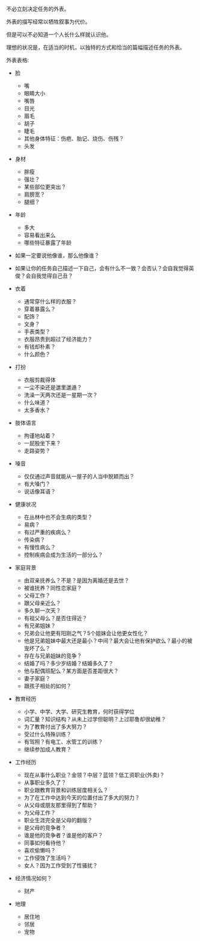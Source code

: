 不必立刻决定任务的外表。

外表的描写经常以牺牲叙事为代价。

但是可以不必知道一个人长什么样就认识他。

理想的状况是，在适当的时机，以独特的方式和恰当的篇幅描述任务的外表。


外表表格:
* 脸
  * 嘴
  * 眼睛大小
  * 嘴唇
  * 目光
  * 眉毛
  * 胡子
  * 睫毛
  * 其他身体特征：伤疤、胎记、烧伤、伤残？
  * 头发

* 身材
  * 胖瘦
  * 强壮？
  * 某些部位更突出？
  * 肩膀宽？
  * 腿细？

* 年龄
  * 多大
  * 容易看出来么
  * 哪些特征暴露了年龄

* 如果一定要说他像谁，那么他像谁？

* 如果让你的任务自己描述一下自己，会有什么不一致？会否认？会自我觉得英俊？会自我觉得自己丑？

* 衣着
  * 通常穿什么样的衣服？
  * 穿着暴露么？
  * 配饰？
  * 文身？
  * 手表类型？
  * 衣服昂贵到超过了经济能力？
  * 有钱却朴素？
  * 什么颜色？

* 打扮
  * 衣服剪裁得体
  * 一尘不染还是邋里邋遢？
  * 洗澡一天两次还是一星期一次？
  * 什么味道？
  * 太多香水？

* 肢体语言
  * 拘谨地站着？
  * 一屁股坐下来？
  * 走路姿势？

* 嗓音
  * 仅仅通过声音就能从一屋子的人当中脱颖而出？
  * 有大嗓门？
  * 说话像耳语？


* 健康状况
  * 在丛林中也不会生病的类型？
  * 易病？
  * 有过严重的疾病么？
  * 传染病？
  * 有慢性病么？
  * 控制疾病会成为生活的一部分么？
  
* 家庭背景
  * 由双亲抚养么？不是？是因为离婚还是去世？
  * 被谁抚养？同性恋家庭？
  * 父母工作？
  * 跟父母亲近么？
  * 多久聊一次天？
  * 有祖父母么？是否住得近？
  * 有兄弟姐妹？
  * 兄弟会让他更有阳刚之气？5个姐妹会让他更女性化？
  * 他是兄弟姐妹中最大还是最小？中间？最大会让他有保护欲么？最小的被宠坏了么？
  * 存在与兄弟姐妹的竞争？
  * 结婚了吗？多少岁结婚？结婚多久了？
  * 他与配偶班配么？某方面是否差距很大？
  * 妻子家庭？
  * 跟孩子相处的如何？

* 教育经历
  * 小学、中学、大学、研究生教育，何时获得学位
  * 词汇量？知识结构？从未上过学但聪明？上过耶鲁却很幼稚？
  * 为了教育付出了多大努力？
  * 受过什么特殊训练？
  * 有驾照？有电工、水管工的训练？
  * 继续参加成人教育？

* 工作经历
  * 现在从事什么职业？金领？中层？蓝领？低工资职业(外卖)？
  * 从事职业多久了？
  * 职业跟教育背景和训练层度相关么？
  * 为了在工作中达到今天的位置付出了多大的努力？
  * 从父母或朋友那里得到了帮助？
  * 为父母工作？
  * 职业生涯完全是父母的翻版？
  * 是父母的竞争者？
  * 谁是他的竞争者？谁是他的客户？
  * 同事如何看待他？
  * 喜欢偷懒吗？
  * 工作侵蚀了生活吗？
  * 女人？因为工作受到了性骚扰？
  
* 经济情况如何？
  * 财产

* 地理
  * 居住地
  * 邻居
  * 宠物

